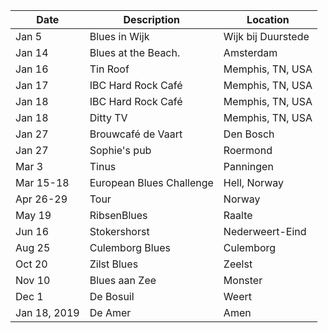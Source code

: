 <!-- Table -->
<div class="table-wrapper">
	<table>
		<thead>
			<tr>
				<th>Date</th>
				<th>Description</th>
				<th>Location</th>
			</tr>
		</thead>
		<tbody>
			<tr>
				<td>Jan 5</td>
				<td>Blues in Wijk</td>
				<td>Wijk bij Duurstede</td>
			</tr>
			<tr>
				<td>Jan 14</td>
				<td>Blues at the Beach.</td>
				<td>Amsterdam</td>
			</tr>
			<tr>
				<td>Jan 16</td>
				<td>Tin Roof</td>
				<td>Memphis, TN, USA</td>
			</tr>
			<tr>
				<td>Jan 17</td>
				<td>IBC Hard Rock Café</td>
				<td>Memphis, TN, USA</td>
			</tr>
			<tr>
				<td>Jan 18</td>
				<td>IBC Hard Rock Café</td>
				<td>Memphis, TN, USA</td>
			</tr>
			<tr>
				<td>Jan 18</td>
				<td>Ditty TV</td>
				<td>Memphis, TN, USA</td>
			</tr>
			<tr>
				<td>Jan 27</td>
				<td>Brouwcafé de Vaart</td>
				<td>Den Bosch</td>
			</tr>
			<tr>
				<td>Jan 27</td>
				<td>Sophie's pub</td>
				<td>Roermond</td>
			</tr>
			<tr>
				<td>Mar 3</td>
				<td>Tinus</td>
				<td>Panningen</td>
			</tr>
			<tr>
				<td>Mar 15-18</td>
				<td>European Blues Challenge</td>
				<td>Hell, Norway</td>
			</tr>
			<tr>
				<td>Apr 26-29</td>
				<td>Tour</td>
				<td>Norway</td>
			</tr>
			<tr>
				<td>May 19</td>
				<td>RibsenBlues</td>
				<td>Raalte</td>
			</tr>
			<tr>
				<td>Jun 16</td>
				<td>Stokershorst</td>
				<td>Nederweert-Eind</td>
			</tr>
			<tr>
				<td>Aug 25</td>
				<td>Culemborg Blues</td>
				<td>Culemborg</td>
						</tr>
			<tr>
				<td>Oct 20</td>
				<td>Zilst Blues</td>
				<td>Zeelst</td>
			</tr>
			<tr>
				<td>Nov 10</td>
				<td>Blues aan Zee</td>
				<td>Monster</td>
			</tr>
			<tr>
				<td>Dec 1</td>
				<td>De Bosuil</td>
				<td>Weert</td>
			</tr>
			<tr>
				<td>Jan 18, 2019</td>
				<td>De Amer</td>
				<td>Amen</td>
			</tr>
		</tbody>
	</table>
</div>
